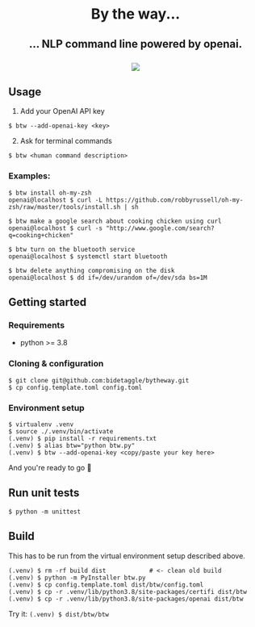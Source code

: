 

<h1 align="center">By the way...</h1>


<h2 align="center">
  ... NLP command line powered by openai.
  <br /><br />
  <img src="https://user-images.githubusercontent.com/7074019/110270554-5d453180-7fc6-11eb-90ca-43367bca5b15.gif" />
</h2>

## Usage

1. Add your OpenAI API key

```
$ btw --add-openai-key <key>
```

2. Ask for terminal commands

```
$ btw <human command description>
```

### Examples:

```
$ btw install oh-my-zsh
openai@localhost $ curl -L https://github.com/robbyrussell/oh-my-zsh/raw/master/tools/install.sh | sh
```
```
$ btw make a google search about cooking chicken using curl
openai@localhost $ curl -s "http://www.google.com/search?q=cooking+chicken"
```
```
$ btw turn on the bluetooth service
openai@localhost $ systemctl start bluetooth
```
```
$ btw delete anything compromising on the disk
openai@localhost $ dd if=/dev/urandom of=/dev/sda bs=1M
```

## Getting started

### Requirements

- python >= 3.8

### Cloning & configuration
```
$ git clone git@github.com:bidetaggle/bytheway.git
$ cp config.template.toml config.toml
```

### Environment setup
```
$ virtualenv .venv
$ source ./.venv/bin/activate
(.venv) $ pip install -r requirements.txt
(.venv) $ alias btw="python btw.py"
(.venv) $ btw --add-openai-key <copy/paste your key here>
```

And you're ready to go 🥳

## Run unit tests

```
$ python -m unittest
```

## Build

This has to be run from the virtual environment setup described above.

```
(.venv) $ rm -rf build dist            # <- clean old build
(.venv) $ python -m PyInstaller btw.py
(.venv) $ cp config.template.toml dist/btw/config.toml
(.venv) $ cp -r .venv/lib/python3.8/site-packages/certifi dist/btw
(.venv) $ cp -r .venv/lib/python3.8/site-packages/openai dist/btw
```

Try it: `(.venv) $ dist/btw/btw`